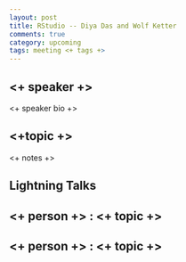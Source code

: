 ```yaml
---
layout: post
title: RStudio -- Diya Das and Wolf Ketter
comments: true
category: upcoming
tags: meeting <+ tags +>
---
```



## <+ speaker +>

<+ speaker bio +> 

## <+topic +>

<+ notes +>

## Lightning Talks 

## <+ person +> : <+ topic +>

## <+ person +> : <+ topic +>

